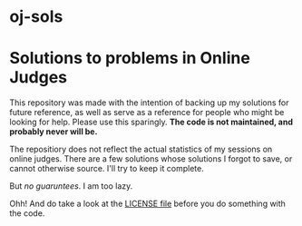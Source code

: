 # oj-sols
Solutions to problems in Online Judges
===
This repository was made with the intention of backing up my solutions for future reference, as well as serve as a reference for people who might be looking for help. Please use this sparingly. **The code is not maintained, and probably never will be.**

The repositiory does not reflect the actual statistics of my sessions on online judges. There are a few solutions whose solutions I forgot to save, or cannot otherwise source. I'll try to keep it complete.

But _no guaruntees_. I am too lazy.

Ohh! And do take a look at the [LICENSE file](LICENSE) before you do something with the code.
